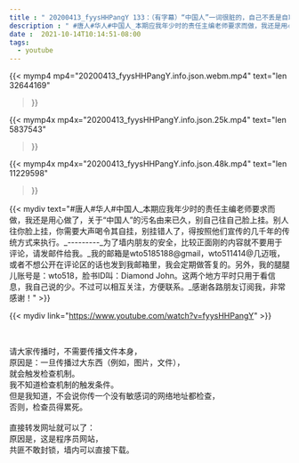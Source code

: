 ```yaml
---
title : " 20200413_fyysHHPangY 133：（有字幕）“中国人”一词很脏的，自己不丢是自取其辱，这三字老早就不是什么好名词了。还不如用唐人、华人这种含糊名。 "
description : " #唐人#华人#中国人_本期应我年少时的责任主编老师要求而做，我还是用心做了，关于“中国人”的污名由来已久，别自己往自己脸上挂。别人往你脸上挂，你需要大声喝令其自挂，别挂错人了，得按照他们宣传的几千年的传统方式来执行。_---------_为了墙内朋友的安全，比较正面刚的内容就不要用于评论，请发邮件给我。_我的邮箱是wto5185188@gmail，wto511414@几迈哦，或者不想公开在评论区的话也发到我邮箱里，我会定期做答复的。另外，我的腿腿儿账号是：wto518，脸书ID叫：Diamond John。这两个地方平时只用于看信息，我自己说的少。不过可以相互关注，方便联系。_感谢各路朋友订阅我，非常感谢！ "
date :  2021-10-14T10:14:51-08:00
tags:
  - youtube
---
```


{{< mymp4 mp4="20200413_fyysHHPangY.info.json.webm.mp4" 
text="len 32644169"
>}}

{{< mymp4x  mp4x="20200413_fyysHHPangY.info.json.25k.mp4"
text="len 5837543"
>}}

{{< mymp4x  mp4x="20200413_fyysHHPangY.info.json.48k.mp4"
text="len 11229598"
>}}


{{< mydiv text="#唐人#华人#中国人_本期应我年少时的责任主编老师要求而做，我还是用心做了，关于“中国人”的污名由来已久，别自己往自己脸上挂。别人往你脸上挂，你需要大声喝令其自挂，别挂错人了，得按照他们宣传的几千年的传统方式来执行。_---------_为了墙内朋友的安全，比较正面刚的内容就不要用于评论，请发邮件给我。_我的邮箱是wto5185188@gmail，wto511414@几迈哦，或者不想公开在评论区的话也发到我邮箱里，我会定期做答复的。另外，我的腿腿儿账号是：wto518，脸书ID叫：Diamond John。这两个地方平时只用于看信息，我自己说的少。不过可以相互关注，方便联系。_感谢各路朋友订阅我，非常感谢！" >}}
<br>

{{< mydiv link="https://www.youtube.com/watch?v=fyysHHPangY" >}}


<br>

请大家传播时，不需要传播文件本身，<br>
原因是：一旦传播过大东西（例如，图片，文件），<br>
就会触发检查机制。<br>
我不知道检查机制的触发条件。<br>
但是我知道，不会说你传一个没有敏感词的网络地址都检查，<br>
否则，检查员得累死。<br><br>
直接转发网址就可以了：<br>
原因是，这是程序员网站，<br>
共匪不敢封锁，墙内可以直接下载。


